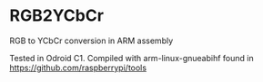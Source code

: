# RGB2YCbCr
RGB to YCbCr conversion in ARM assembly

Tested in Odroid C1. Compiled with arm-linux-gnueabihf found in 
https://github.com/raspberrypi/tools
